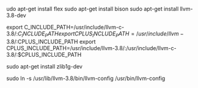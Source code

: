udo apt-get install flex
sudo apt-get install bison
sudo apt-get install llvm-3.8-dev

export C_INCLUDE_PATH=/usr/include/llvm-c-3.8/:$C_INCLUDE_PATH
export CPLUS_INCLUDE_PATH=/usr/include/llvm-3.8/:$CPLUS_INCLUDE_PATH
export CPLUS_INCLUDE_PATH=/usr/include/llvm-3.8/:/usr/include/llvm-c-3.8/:$CPLUS_INCLUDE_PATH

sudo apt-get install zlib1g-dev

sudo ln -s /usr/lib/llvm-3.8/bin/llvm-config /usr/bin/llvm-config
